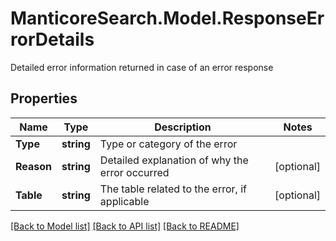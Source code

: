 # ManticoreSearch.Model.ResponseErrorDetails
Detailed error information returned in case of an error response

## Properties

Name | Type | Description | Notes
------------ | ------------- | ------------- | -------------
**Type** | **string** | Type or category of the error | 
**Reason** | **string** | Detailed explanation of why the error occurred | [optional] 
**Table** | **string** | The table related to the error, if applicable | [optional] 

[[Back to Model list]](../README.md#documentation-for-models) [[Back to API list]](../README.md#documentation-for-api-endpoints) [[Back to README]](../README.md)

